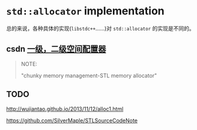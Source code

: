 # `std::allocator` implementation

总的来说，各种具体的实现(`libstdc++`......)对 `std::allocator` 的实现是不同的。



## csdn [一级，二级空间配置器](https://blog.csdn.net/qq_37954088/article/details/80569488)

> NOTE: 
>
> "chunky memory management-STL memory allocator"





## TODO

http://wujiantao.github.io/2013/11/12/alloc1.html



https://github.com/SilverMaple/STLSourceCodeNote

